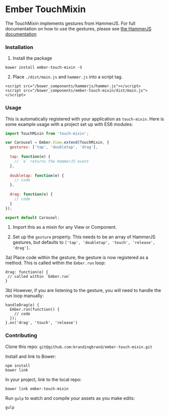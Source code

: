 # Ember TouchMixin

The TouchMixin implements gestures from HammerJS.
For full documentation on how to use the gestures, please see
[the HammerJS documentation](https://github.com/EightMedia/hammer.js/wiki/Getting-Started)

### Installation
1) Install the package
```
bower install ember-touch-mixin -S
```

2) Place `./dist/main.js` and `hammer.js` into a script tag.
```
<script src="/bower_components/hammerjs/hammer.js"></script>
<script src="/bower_components/ember-touch-mixin/dist/main.js"></script>
```

### Usage
This is automatically registered with your application as `touch-mixin`. Here is some example usage with a project set up with ES6 modules:
```js
import TouchMixin from 'touch-mixin';

var Carousel = Ember.View.extend(TouchMixin, {
  gestures: ['tap', 'doubletap', 'drag'],
  
  tap: function(e) {
    // `e` returns the HammerJS event
  },
  
  doubletap: function(e) {
    // code
  },
  
  drag: function(e) {
    // code
  }
});

export default Carousel;
```

1) Import this as a mixin for any View or Component.

2) Set up the `gesture` property. This needs to be an array of HammerJS gestures, but defaults to `['tap', 'doubletap', 'touch', 'release', 'drag']`.

3a) Place code within the gesture; the gesture is now registered as a method. This is called within the `Ember.run` loop:
```
drag: function(e) {
 // called within `Ember.run`
}
```

3b) However, if you are listening to the gesture, you will need to handle the run loop manually:
```
handleDrag(e) {
  Ember.run(function() {
    // code
  });
}.on('drag', 'touch', 'release')
```

### Contributing
Clone this repo: `git@github.com:brandingbrand/ember-touch-mixin.git`

Install and link to Bower:
```
npm install
bower link
```

In your project, link to the local repo:
```
bower link ember-touch-mixin
```

Run `gulp` to watch and compile your assets as you make edits:
```
gulp
```
